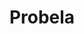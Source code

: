 ---
title: "Probela"
url: /santiago-de-surco/probela-avenida-alfredo-benavides/
shop: cosméticos
---